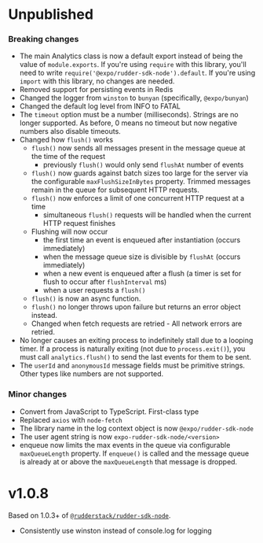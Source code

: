 Unpublished
==========================

### Breaking changes

* The main Analytics class is now a default export instead of being the value of `module.exports`. If you're using `require` with this library, you'll need to write `require('@expo/rudder-sdk-node').default`. If you're using `import` with this library, no changes are needed.
* Removed support for persisting events in Redis
* Changed the logger from `winston` to `bunyan` (specifically, `@expo/bunyan`)
* Changed the default log level from INFO to FATAL
* The `timeout` option must be a number (milliseconds). Strings are no longer supported. As before, 0 means no timeout but now negative numbers also disable timeouts.
* Changed how `flush()` works
    * `flush()` now sends all messages present in the message queue at the time of the request
        * previously `flush()` would only send `flushAt` number of events
    * `flush()` now guards against batch sizes too large for the server via the configurable `maxFlushSizeInBytes` property. Trimmed messages remain in the queue for subsequent HTTP requests.
    * `flush()` now enforces a limit of one concurrent HTTP request at a time
        * simultaneous `flush()` requests will be handled when the current HTTP request finishes
    * Flushing will now occur
        * the first time an event is enqueued after instantiation (occurs immediately)
        * when the message queue size is divisible by `flushAt` (occurs immediately)
        * when a new event is enqueued after a flush (a timer is set for flush to occur after `flushInterval` ms)
        * when a user requests a `flush()`
    * `flush()` is now an async function.
    * `flush()` no longer throws upon failure but returns an error object instead.
    * Changed when fetch requests are retried - All network errors are retried.
* No longer causes an exiting process to indefinitely stall due to a looping timer. If a process is naturally exiting (not due to `process.exit()`), you must call `analytics.flush()` to send the last events for them to be sent.
* The `userId` and `anonymousId` message fields must be primitive strings. Other types like numbers are not supported.

### Minor changes

* Convert from JavaScript to TypeScript. First-class type 
* Replaced `axios` with `node-fetch`
* The library name in the log context object is now `@expo/rudder-sdk-node`
* The user agent string is now `expo-rudder-sdk-node/<version>`
* enqueue now limits the max events in the queue via configurable `maxQueueLength` property.  If `enqueue()` is called and the message queue is already at or above the `maxQueueLength` that message is dropped.

v1.0.8
==========================

Based on 1.0.3+ of [`@rudderstack/rudder-sdk-node`](https://github.com/rudderlabs/rudder-sdk-node/commit/8060ec7303df24491664686f6cf2620a2436797f).

* Consistently use winston instead of console.log for logging
